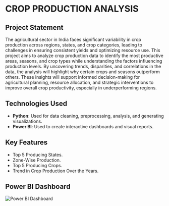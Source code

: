 # CROP PRODUCTION ANALYSIS

## Project Statement
The agricultural sector in India faces significant variability in crop production across regions, states, and crop categories, leading to challenges in ensuring consistent yields and optimizing resource use. This project aims to analyze crop production data to identify the most productive areas, seasons, and crop types while understanding the factors influencing production levels. By uncovering trends, disparities, and correlations in the data, the analysis will highlight why certain crops and seasons outperform others. These insights will support informed decision-making for agricultural planning, resource allocation, and strategic interventions to improve overall crop productivity, especially in underperforming regions.

## Technologies Used
- **Python**: Used for data cleaning, preprocessing, analysis, and generating visualizations.
- **Power BI**: Used to create interactive dashboards and visual reports.

## Key Features
- Top 5 Producing States.
- Zone-Wise Production.
- Top 5 Producing Crops.
- Trend in Crop Production Over the Years.

## Power BI Dashboard
![Power BI Dashboard]()

## 
